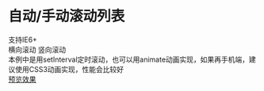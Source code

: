 自动/手动滚动列表
====

支持IE6+<br>
横向滚动  竖向滚动<br>
本例中是用setInterval定时滚动，也可以用animate动画实现，如果再手机端，建议使用CSS3动画实现，性能会比较好<br>
<a href="http://perfey.github.io/roll/index.html" target="_blank">预览效果</a>

